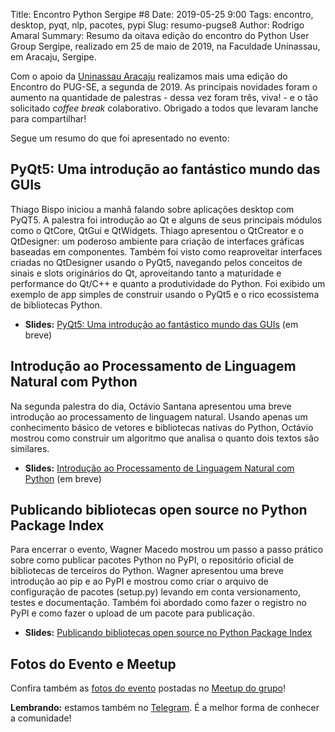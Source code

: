 Title: Encontro Python Sergipe #8
Date: 2019-05-25 9:00
Tags: encontro, desktop, pyqt, nlp, pacotes, pypi
Slug: resumo-pugse8
Author: Rodrigo Amaral
Summary: Resumo da oitava edição do encontro do Python User Group Sergipe, realizado em 25 de maio de 2019, na Faculdade Uninassau, em Aracaju, Sergipe. 

Com o apoio da [Uninassau Aracaju](https://www.uninassau.edu.br/institucional/aracaju) realizamos mais uma edição do Encontro do PUG-SE, a segunda de 2019. As principais novidades foram o aumento na quantidade de palestras - dessa vez foram três, viva! - e o tão solicitado *coffee break* colaborativo. Obrigado a todos que levaram lanche para compartilhar!

Segue um resumo do que foi apresentado no evento:

## PyQt5: Uma introdução ao fantástico mundo das GUIs

Thiago Bispo iniciou a manhã falando sobre aplicações desktop com PyQT5. A palestra foi introdução ao Qt e alguns de seus principais módulos como o QtCore, QtGui e QtWidgets. Thiago apresentou o QtCreator e o QtDesigner: um poderoso ambiente para criação de interfaces gráficas baseadas em componentes. Também foi visto como reaproveitar interfaces criadas no QtDesigner usando o PyQt5, navegando pelos conceitos de sinais e slots originários do Qt, aproveitando tanto a maturidade e performance do Qt/C++ e quanto a produtividade do Python. Foi exibido um exemplo de app simples de construir usando o PyQt5 e o rico ecossistema de bibliotecas Python.

- **Slides:** [PyQt5: Uma introdução ao fantástico mundo das GUIs]() (em breve)

## Introdução ao Processamento de Linguagem Natural com Python

Na segunda palestra do dia, Octávio Santana apresentou uma breve introdução ao processamento de linguagem natural. Usando apenas um conhecimento básico de vetores e bibliotecas nativas do Python, Octávio mostrou como construir um algoritmo que analisa o quanto dois textos são similares.

- **Slides:** [Introdução ao Processamento de Linguagem Natural com Python]() (em breve)

## Publicando bibliotecas open source no Python Package Index

Para encerrar o evento, Wagner Macedo mostrou um passo a passo prático sobre como publicar pacotes Python no PyPI, o repositório oficial de bibliotecas de terceiros do Python. Wagner apresentou uma breve introdução ao pip e ao PyPI e mostrou como criar o arquivo de configuração de pacotes (setup.py) levando em conta versionamento, testes e documentação. Também foi abordado como fazer o registro no PyPI e como fazer o upload de um pacote para publicação.

- **Slides:** [Publicando bibliotecas open source no Python Package Index](prof.wagnermacedo.com/palestra-publicar-pypi/)

## Fotos do Evento e Meetup

Confira também as [fotos do evento](https://www.meetup.com/pt-BR/pug-se/photos/all_photos/?photoAlbumId=30014683) postadas no [Meetup do grupo](http://www.meetup.com/pt-BR/pug-se/)! 

**Lembrando:** estamos também no [Telegram](https://t.me/pugse). É a melhor forma de conhecer a comunidade!